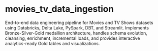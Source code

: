 # movies_tv_data_ingestion
End-to-end data engineering pipeline for Movies and TV Shows datasets using Databricks, Delta Lake, PySpark, DBT, and Streamlit. Implements Bronze-Silver-Gold medallion architecture, handles schema evolution, cleansing, enrichment, incremental loads, and provides interactive analytics-ready Gold tables and visualizations.

